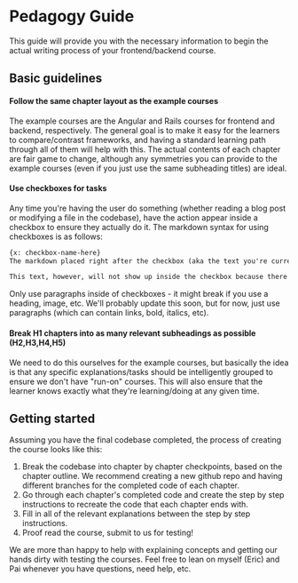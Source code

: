 # Pedagogy Guide
This guide will provide you with the necessary information to begin the actual writing process of your frontend/backend course.

## Basic guidelines

#### Follow the same chapter layout as the example courses
The example courses are the Angular and Rails courses for frontend and backend, respectively. The general goal is to make it easy for the learners to compare/contrast frameworks, and having a standard learning path through all of them will help with this. The actual contents of each chapter are fair game to change, although any symmetries you can provide to the example courses (even if you just use the same subheading titles) are ideal.

#### Use checkboxes for tasks
Any time you're having the user do something (whether reading a blog post or modifying a file in the codebase), have the action appear inside a checkbox to ensure they actually do it. The markdown syntax for using checkboxes is as follows:

```markdown
{x: checkbox-name-here}
The markdown placed right after the checkbox (aka the text you're currently reading) will show up inside of the checkbox.

This text, however, will not show up inside the checkbox because there's a space above it.
```

Only use paragraphs inside of checkboxes - it might break if you use a heading, image, etc. We'll probably update this soon, but for now, just use paragraphs (which can contain links, bold, italics, etc).

#### Break H1 chapters into as many relevant subheadings as possible (H2,H3,H4,H5)
We need to do this ourselves for the example courses, but basically the idea is that any specific explanations/tasks should be intelligently grouped to ensure we don't have "run-on" courses. This will also ensure that the learner knows exactly what they're learning/doing at any given time.

## Getting started

Assuming you have the final codebase completed, the process of creating the course looks like this:

1. Break the codebase into chapter by chapter checkpoints, based on the chapter outline. We recommend creating a new github repo and having different branches for the completed code of each chapter.
2. Go through each chapter's completed code and create the step by step instructions to recreate the code that each chapter ends with.
3. Fill in all of the relevant explanations between the step by step instructions.
4. Proof read the course, submit to us for testing!

We are more than happy to help with explaining concepts and getting our hands dirty with testing the courses. Feel free to lean on myself (Eric) and Pai whenever you have questions, need help, etc.

